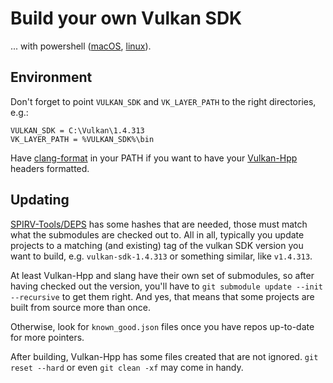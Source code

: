 # Build your own Vulkan SDK

... with powershell
([macOS](https://learn.microsoft.com/en-us/powershell/scripting/install/installing-powershell-on-macos?view=powershell-7.4),
[linux](https://learn.microsoft.com/en-us/powershell/scripting/install/installing-powershell-on-linux?view=powershell-7.4)).

## Environment

Don't forget to point `VULKAN_SDK` and `VK_LAYER_PATH` to the right directories, e.g.:

```
VULKAN_SDK = C:\Vulkan\1.4.313
VK_LAYER_PATH = %VULKAN_SDK%\bin
```

Have [clang-format](https://github.com/dirkz/build-clang) in your PATH
if you want to have your [Vulkan-Hpp](https://github.com/KhronosGroup/Vulkan-Hpp) headers formatted.

## Updating

[SPIRV-Tools/DEPS](SPIRV-Tools/DEPS) has some hashes that are needed,
those must match what the submodules are checked out to.
All in all, typically you update projects to a matching (and existing) tag of the vulkan SDK version
you want to build, e.g. `vulkan-sdk-1.4.313` or something similar, like `v1.4.313`.

At least Vulkan-Hpp and slang have their own set of submodules, so after having checked out the version,
you'll have to `git submodule update --init --recursive` to get them right. And yes, that means that some projects
are built from source more than once.

Otherwise, look for `known_good.json` files once you have repos up-to-date for more pointers.

After building, Vulkan-Hpp has some files created that are not ignored. `git reset --hard` or even `git clean -xf`
may come in handy.